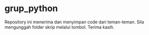 # grup_python
Repository ini menerima dan menyimpan code dari teman-teman.
Sila mengunggah folder skrip melalui tombol.
Terima kasih.
